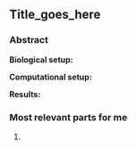 ## Title_goes_here
[]()

### Abstract

**Biological setup:** 



**Computational setup:** 



**Results:** 

### Most relevant parts for me

1. 
